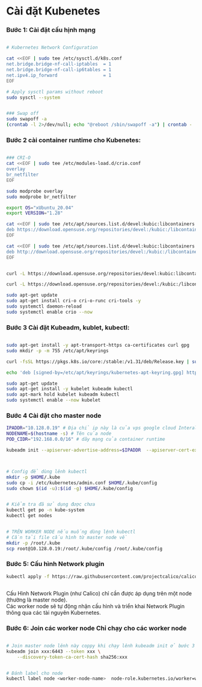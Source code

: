 # Cài đặt Kubenetes

### Bước 1: Cài đặt cấu hịnh mạng

```bash

# Kubernetes Network Configuration

cat <<EOF | sudo tee /etc/sysctl.d/k8s.conf
net.bridge.bridge-nf-call-iptables  = 1
net.bridge.bridge-nf-call-ip6tables = 1
net.ipv4.ip_forward                 = 1
EOF

# Apply sysctl params without reboot
sudo sysctl --system


### Swap off
sudo swapoff -a
(crontab -l 2>/dev/null; echo "@reboot /sbin/swapoff -a") | crontab - || true

```


### Bước 2 cài container runtime cho Kubenetes:
```bash

### CRI-O
cat <<EOF | sudo tee /etc/modules-load.d/crio.conf
overlay
br_netfilter
EOF

sudo modprobe overlay
sudo modprobe br_netfilter

export OS="xUbuntu_20.04"
export VERSION="1.28"

cat <<EOF | sudo tee /etc/apt/sources.list.d/devel:kubic:libcontainers:stable.list
deb https://download.opensuse.org/repositories/devel:/kubic:/libcontainers:/stable/$OS/ /
EOF

cat <<EOF | sudo tee /etc/apt/sources.list.d/devel:kubic:libcontainers:stable:cri-o:$VERSION.list
deb http://download.opensuse.org/repositories/devel:/kubic:/libcontainers:/stable:/cri-o:/$VERSION/$OS/ /
EOF


curl -L https://download.opensuse.org/repositories/devel:kubic:libcontainers:stable:cri-o:$VERSION/$OS/Release.key | sudo apt-key --keyring /etc/apt/trusted.gpg.d/libcontainers.gpg add -

curl -L https://download.opensuse.org/repositories/devel:/kubic:/libcontainers:/stable/$OS/Release.key | sudo apt-key --keyring /etc/apt/trusted.gpg.d/libcontainers.gpg add -

sudo apt-get update
sudo apt-get install cri-o cri-o-runc cri-tools -y
sudo systemctl daemon-reload
sudo systemctl enable crio --now
```

### Bước 3 Cài đặt Kubeadm, kublet, kubectl:

```bash

sudo apt-get install -y apt-transport-https ca-certificates curl gpg
sudo mkdir -p -m 755 /etc/apt/keyrings

curl -fsSL https://pkgs.k8s.io/core:/stable:/v1.31/deb/Release.key | sudo gpg --dearmor -o /etc/apt/keyrings/kubernetes-apt-keyring.gpg

echo 'deb [signed-by=/etc/apt/keyrings/kubernetes-apt-keyring.gpg] https://pkgs.k8s.io/core:/stable:/v1.31/deb/ /' | sudo tee /etc/apt/sources.list.d/kubernetes.list

sudo apt-get update
sudo apt-get install -y kubelet kubeadm kubectl
sudo apt-mark hold kubelet kubeadm kubectl
sudo systemctl enable --now kubelet
```

### Bước 4 Cài đặt cho master node
```bash
IPADDR="10.128.0.19" # Địa chỉ ip này là của vps google cloud Interal IP VPC network 
NODENAME=$(hostname -s) # Tên của node
POD_CIDR="192.168.0.0/16" # dãy mạng của container runtime

kubeadm init --apiserver-advertise-address=$IPADDR  --apiserver-cert-extra-sans=$IPADDR  --pod-network-cidr=$POD_CIDR --node-name $NODENAME --ignore-preflight-errors Swap



# Config để dùng lênh kubectl 
mkdir -p $HOME/.kube
sudo cp -i /etc/kubernetes/admin.conf $HOME/.kube/config
sudo chown $(id -u):$(id -g) $HOME/.kube/config


# Kiểm tra đã sử dụng được chưa
kubectl get po -n kube-system
kubectl get nodes


# TRÊN WORKER NODE nếu muống dùng lệnh kubectl
# Cần tải file cấu hình từ master node về
mkdir -p /root/.kube
scp root@10.128.0.19:/root/.kube/config /root/.kube/config
```


### Bước 5: Cấu hình Network plugin

```bash
kubectl apply -f https://raw.githubusercontent.com/projectcalico/calico/v3.25.0/manifests/calico.yaml



```
Cấu Hình Network Plugin (như Calico) chỉ cần được áp dụng trên một node (thường là master node).  
Các worker node sẽ tự động nhận cấu hình và triển khai Network Plugin thông qua các tài nguyên Kubernetes.


### Bước 6: Join các worker node Chỉ chạy cho các worker node
```bash

# Join master node lênh này coppy khi chạy lênh kubeadm init ở bước 3
kubeadm join xxx:6443 --token xxx \
	--discovery-token-ca-cert-hash sha256:xxx


# Đánh label cho node
kubectl label node <worker-node-name>  node-role.kubernetes.io/worker=worker

```